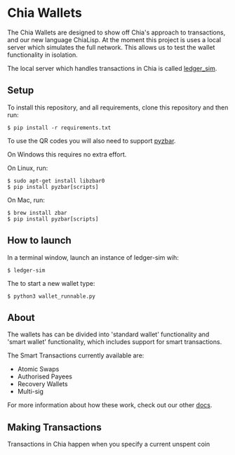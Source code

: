 # Chia Wallets

The Chia Wallets are designed to show off Chia's approach to transactions, and our new language ChiaLisp.
At the moment this project is uses a local server which simulates the full network. This allows us to test the wallet functionality in isolation.

The local server which handles transactions in Chia is called [ledger_sim](https://github.com/Chia-Network/ledger_sim).

## Setup


To install this repository, and all requirements, clone this repository and then run:

```
$ pip install -r requirements.txt
```

To use the QR codes you will also need to support [pyzbar](https://pypi.org/project/pyzbar/).

On Windows this requires no extra effort.

On Linux, run:

```
$ sudo apt-get install libzbar0
$ pip install pyzbar[scripts]
```

On Mac, run:

```
$ brew install zbar
$ pip install pyzbar[scripts]
```

## How to launch
In a terminal window, launch an instance of ledger-sim wih:
```
$ ledger-sim
```

The to start a new wallet type:

```
$ python3 wallet_runnable.py
```

## About

The wallets has can be divided into 'standard wallet' functionality and 'smart wallet' functionality, which includes support for smart transactions.

The Smart Transactions currently available are:
* Atomic Swaps
* Authorised Payees
* Recovery Wallets
* Multi-sig

For more information about how these work, check out our other [docs](./docs).

## Making Transactions

Transactions in Chia happen when you specify a current unspent coin
